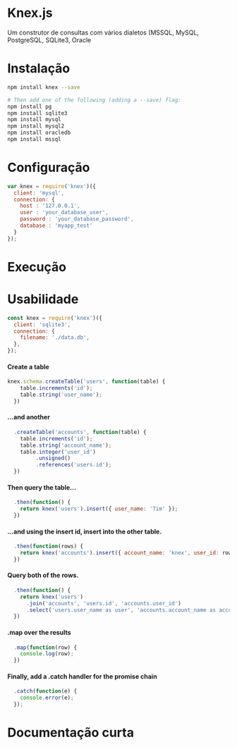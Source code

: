 # Knex.js

Um construtor de consultas com vários dialetos (MSSQL, MySQL, PostgreSQL, SQLite3, Oracle

# Instalação

```bash
npm install knex --save

# Then add one of the following (adding a --save) flag:
npm install pg
npm install sqlite3
npm install mysql
npm install mysql2
npm install oracledb
npm install mssql
```

# Configuração

```js
var knex = require('knex')({
  client: 'mysql',
  connection: {
    host : '127.0.0.1',
    user : 'your_database_user',
    password : 'your_database_password',
    database : 'myapp_test'
  }
});
```

# Execução

# Usabilidade

```js
const knex = require('knex')({
  client: 'sqlite3',
  connection: {
    filename: './data.db',
  },
});
```

#### Create a table
```js
knex.schema.createTable('users', function(table) {
    table.increments('id');
    table.string('user_name');
  })
```

#### ...and another
```js
  .createTable('accounts', function(table) {
    table.increments('id');
    table.string('account_name');
    table.integer('user_id')
      	 .unsigned()
      	 .references('users.id');
  })
```

#### Then query the table...
```js
  .then(function() {
    return knex('users').insert({ user_name: 'Tim' });
  })
```

#### ...and using the insert id, insert into the other table.
```js
  .then(function(rows) {
    return knex('accounts').insert({ account_name: 'knex', user_id: rows[0] });
  })
```

#### Query both of the rows.
```js
  .then(function() {
    return knex('users')
      .join('accounts', 'users.id', 'accounts.user_id')
      .select('users.user_name as user', 'accounts.account_name as account');
  })
```

#### .map over the results
```js
  .map(function(row) {
    console.log(row);
  })
```

#### Finally, add a .catch handler for the promise chain
```js
  .catch(function(e) {
    console.error(e);
  });
```

# Documentação curta

